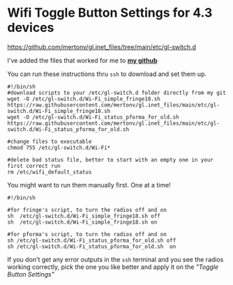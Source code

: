 # Wifi Toggle Button Settings for 4.3 devices

https://github.com/mertonv/gl.inet_files/tree/main/etc/gl-switch.d

I've added the files that worked for me to [**my github**](https://github.com/mertonv/gl.inet_files/tree/main/etc/gl-switch.d)

You can run these instructions thru `ssh` to download and set them up.

```
#!/bin/sh
#download scripts to your /etc/gl-switch.d folder directly from my git
wget -O /etc/gl-switch.d/Wi-Fi_simple_fringe18.sh https://raw.githubusercontent.com/mertonv/gl.inet_files/main/etc/gl-switch.d/Wi-Fi_simple_fringe18.sh
wget -O /etc/gl-switch.d/Wi-Fi_status_pforma_for_old.sh https://raw.githubusercontent.com/mertonv/gl.inet_files/main/etc/gl-switch.d/Wi-Fi_status_pforma_for_old.sh

#change files to executable
chmod 755 /etc/gl-switch.d/Wi-Fi*

#delete bad status file, better to start with an empty one in your first correct run
rm /etc/wifi_default_status
```

You might want to run them manually first. One at a time!
```
#!/bin/sh

#for fringe's script, to turn the radios off and on
sh  /etc/gl-switch.d/Wi-Fi_simple_fringe18.sh off
sh  /etc/gl-switch.d/Wi-Fi_simple_fringe18.sh on

#for pforma's script, to turn the radios off and on
sh /etc/gl-switch.d/Wi-Fi_status_pforma_for_old.sh off
sh /etc/gl-switch.d/Wi-Fi_status_pforma_for_old.sh  on
```

If you don't get any error outputs in the `ssh` terminal and you see the radios working correctly, pick the one you like better and apply it on the _"Toggle Button Settings"_
